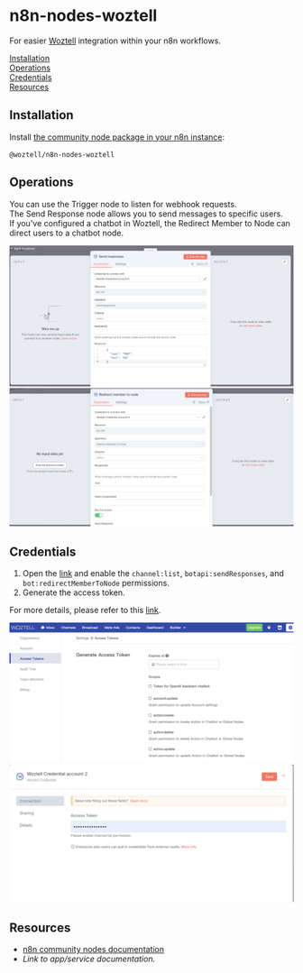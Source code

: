 # n8n-nodes-woztell

For easier [Woztell](https://woztell.com/) integration within your n8n workflows.

[Installation](#installation)  
[Operations](#operations)  
[Credentials](#credentials)  
[Resources](#resources)  

## Installation

Install [the community node package in your n8n instance](https://docs.n8n.io/integrations/community-nodes/installation/gui-install/):

```
@woztell/n8n-nodes-woztell
```

## Operations

You can use the Trigger node to listen for webhook requests.  
The Send Response node allows you to send messages to specific users.  
If you've configured a chatbot in Woztell, the Redirect Member to Node can direct users to a chatbot node.  

![sendResponse](screenshots/sendResponse.png)
![redirectMemberToNode](screenshots/redirectMemberToNode.png)

## Credentials

1. Open the [link](https://platform.woztell.com/settings/accesstokens?lang=en) and enable the `channel:list`, `botapi:sendResponses`, and `bot:redirectMemberToNode` permissions.
2. Generate the access token.

For more details, please refer to this [link](https://doc.woztell.com/docs/documentations/settings/access-token).

![alt text](screenshots/accessToken.png)
![alt text](screenshots/credential.png)

## Resources

- [n8n community nodes documentation](https://docs.n8n.io/integrations/#community-nodes)
- _Link to app/service documentation._
